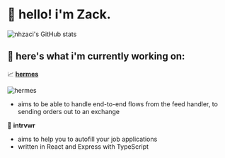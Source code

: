 # 👋 hello! i'm Zack.

![nhzaci's GitHub stats](https://github-readme-stats.vercel.app/api?username=nhzaci&count_private=true&show_icons=true&theme=tokyonight)

## 💼 here's what i'm currently working on:

📈 [**hermes**](https://github.com/nhzaci/hermes) 

![hermes](https://github-readme-stats.vercel.app/api/pin/?username=nhzaci&repo=hermes&cache_seconds=86400&theme=tokyonight)
- aims to be able to handle end-to-end flows from the feed handler, to sending orders out to an exchange

📝 **intrvwr** 
- aims to help you to autofill your job applications
- written in React and Express with TypeScript
